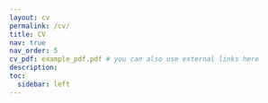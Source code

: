 ```yaml
---
layout: cv
permalink: /cv/
title: CV
nav: true
nav_order: 5
cv_pdf: example_pdf.pdf # you can also use external links here
description: 
toc:
  sidebar: left
---
```


